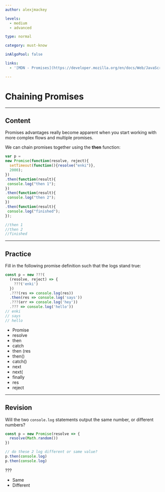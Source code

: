 ```yaml
---
author: alexjmackey

levels:
  - medium
  - advanced

type: normal

category: must-know

inAlgoPool: false

links:
  - '[MDN - Promises](https://developer.mozilla.org/en/docs/Web/JavaScript/Reference/Global_Objects/Promise){website}'

---
```

# Chaining Promises

---
## Content

Promises advantages really become apparent when you start working with more complex flows and multiple promises.

We can chain promises together using the **then** function:

```javascript
var p =
new Promise(function(resolve, reject){
  setTimeout(function(){resolve("enki")},
  2000);
})
.then(function(result){
 console.log("then 1");
})
.then(function(result){
 console.log("then 2");
})
.then(function(result){
 console.log("finished");
});

//then 1
//then 2
//finished
```

---
## Practice

Fill in the following promise definition such that the logs stand true:

```javascript
const p = new ???(
  (resolve, reject) => {
    ???('enki')
  })
  .???(res => console.log(res))
  .then(res => console.log('says'))
  .???(err => console.log('hey'))
  .??? => console.log('hello'))
// enki
// says
// hello
```

* Promise
* resolve
* then
* catch
* then (res
* then()
* catch()
* next
* next(
* finally
* res
* reject

---
## Revision

Will the two `console.log` statements output the same number, or different numbers?

```javascript
const p = new Promise(resolve => {
  resolve(Math.random())
})

// do these 2 log different or same value?
p.then(console.log)
p.then(console.log)
```

???

* Same
* Different
 
